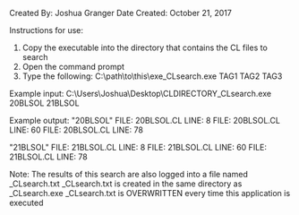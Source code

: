 Created By:       Joshua Granger
Date Created:     October 21, 2017

Instructions for use:
  1. Copy the executable into the directory that contains the CL files to search
  2. Open the command prompt
  3. Type the following:
      C:\path\to\this\exe\_CLsearch.exe TAG1 TAG2 TAG3
      
Example input:
  C:\Users\Joshua\Desktop\CLDIRECTORY\_CLsearch.exe 20BLSOL 21BLSOL
  
Example output:
  "20BLSOL"
      FILE: 20BLSOL.CL    LINE: 8
      FILE: 20BLSOL.CL    LINE: 60
      FILE: 20BLSOL.CL    LINE: 78
         
  "21BLSOL"
      FILE: 21BLSOL.CL    LINE: 8
      FILE: 21BLSOL.CL    LINE: 60
      FILE: 21BLSOL.CL    LINE: 78
         
Note:
  The results of this search are also logged into a file named _CLsearch.txt
      _CLsearch.txt is created in the same directory as _CLsearch.exe
      _CLsearch.txt is OVERWRITTEN every time this application is executed
